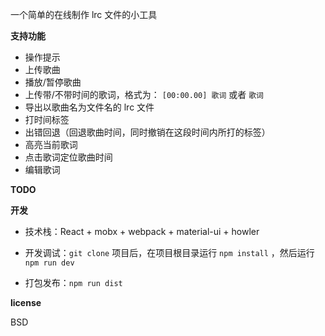 一个简单的在线制作 lrc 文件的小工具

**支持功能**

- 操作提示
- 上传歌曲
- 播放/暂停歌曲
- 上传带/不带时间的歌词，格式为： `[00:00.00] 歌词` 或者 `歌词`
- 导出以歌曲名为文件名的 lrc 文件
- 打时间标签
- 出错回退（回退歌曲时间，同时撤销在这段时间内所打的标签）
- 高亮当前歌词
- 点击歌词定位歌曲时间
- 编辑歌词

**TODO**

**开发**

- 技术栈：React + mobx + webpack + material-ui + howler

- 开发调试：`git clone` 项目后，在项目根目录运行 `npm install` ，然后运行 `npm run dev`

- 打包发布：`npm run dist`

**license**

BSD
